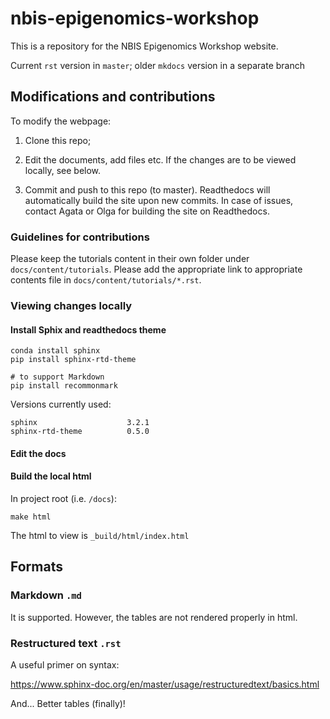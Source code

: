# nbis-epigenomics-workshop

This is a repository for the NBIS Epigenomics Workshop website.

Current `rst` version in `master`; older `mkdocs` version in a separate branch




## Modifications and contributions

To modify the webpage:

1. Clone this repo;

3. Edit the documents, add files etc. If the changes are to be viewed locally, see below.

4. Commit and push to this repo (to master). Readthedocs will automatically build the site upon new commits. In case of issues, contact Agata or Olga for building the site on Readthedocs.


### Guidelines for contributions

Please keep the tutorials content in their own folder under `docs/content/tutorials`. Please add the appropriate link to appropriate contents file in `docs/content/tutorials/*.rst`.


### Viewing changes locally


#### Install Sphix and readthedocs theme

```
conda install sphinx
pip install sphinx-rtd-theme

# to support Markdown
pip install recommonmark
```

Versions currently used:

```
sphinx                    3.2.1
sphinx-rtd-theme          0.5.0
```

#### Edit the docs




#### Build the local html

In project root (i.e. `/docs`):

```
make html
```

The html to view is `_build/html/index.html`


## Formats

### Markdown `.md`

It is supported. However, the tables are not rendered properly in html.


### Restructured text `.rst`


A useful primer on syntax:

https://www.sphinx-doc.org/en/master/usage/restructuredtext/basics.html


And... Better tables (finally)!



